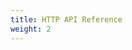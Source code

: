 ```yaml
---
title: HTTP API Reference
weight: 2
---
```


<link rel="stylesheet" href="/swagger-ui/swagger-ui.css" />
<link rel="stylesheet" href="/swagger-ui/swagger-ui-dark.css" />
<link rel="stylesheet" href="/swagger-ui/swagger-ui-modify.css" />
<div id="swagger-ui"></div>
<script src="/swagger-ui/swagger-ui-bundle.js" crossorigin></script>
<script src="/swagger-ui/swagger-ui-standalone-preset.js" crossorigin></script>
<script>
  window.onload = () => {
    window.ui = SwaggerUIBundle({
      url: '/swagger-ui/pactus.swagger.json',
      dom_id: '#swagger-ui',
      presets: [
        SwaggerUIBundle.presets.apis,
        SwaggerUIStandalonePreset
      ],
      layout: "StandaloneLayout",
    });
  };
</script>
<script>
document.addEventListener('DOMContentLoaded', function() {
  if (localStorage.getItem('color-theme') === "dark") {
    document.documentElement.setAttribute('data-bs-theme', 'dark')
  }
})
</script>